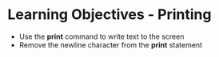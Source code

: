 # Learning Objectives - Printing
- Use the **print** command to write text to the screen
- Remove the newline character from the **print** statement